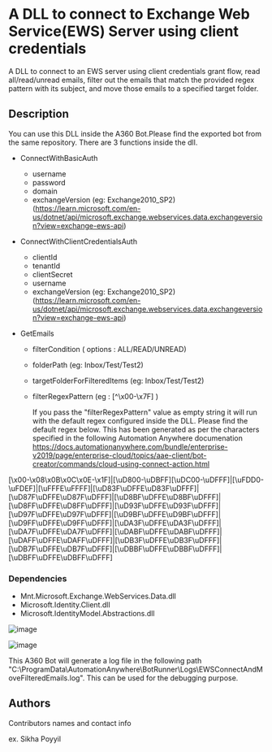 # A DLL to connect to Exchange Web Service(EWS) Server using client credentials


A DLL to connect to an EWS server using client credentials grant flow, read all/read/unread emails, filter out the emails that match the provided regex pattern with its subject, and move those emails to a specified target folder.

## Description

You can use this DLL inside the A360 Bot.Please find the exported bot from the same repository.
There are 3 functions inside the dll.

* ConnectWithBasicAuth
    * username
    * password
    * domain
    * exchangeVersion (eg: Exchange2010_SP2)
                      (https://learn.microsoft.com/en-us/dotnet/api/microsoft.exchange.webservices.data.exchangeversion?view=exchange-ews-api)

* ConnectWithClientCredentialsAuth
    * clientId
    * tenantId
    * clientSecret
    * username
    * exchangeVersion (eg: Exchange2010_SP2)
                      (https://learn.microsoft.com/en-us/dotnet/api/microsoft.exchange.webservices.data.exchangeversion?view=exchange-ews-api)


* GetEmails
    * filterCondition ( options : ALL/READ/UNREAD)
    * folderPath   (eg: Inbox/Test/Test2)
    * targetFolderForFilteredItems  (eg: Inbox/Test/Test2)
    * filterRegexPattern   (eg : [^\x00-\x7F] )


       If you pass the "filterRegexPattern" value as empty string it will run with the default regex configured inside the DLL. Please find the default regex below. This has been generated as per the characters specified in the following Automation Anywhere documenation https://docs.automationanywhere.com/bundle/enterprise-v2019/page/enterprise-cloud/topics/aae-client/bot-creator/commands/cloud-using-connect-action.html

[\x00-\x08\x0B\x0C\x0E-\x1F]|[\uD800-\uDBFF][\uDC00-\uDFFF]|[\uFDD0-\uFDEF]|[\uFFFE\uFFFF]|[\uD83F\uDFFE\uD83F\uDFFF]|[\uD87F\uDFFE\uD87F\uDFFF]|[\uD8BF\uDFFE\uD8BF\uDFFF]|[\uD8FF\uDFFE\uD8FF\uDFFF]|[\uD93F\uDFFE\uD93F\uDFFF]|[\uD97F\uDFFE\uD97F\uDFFF]|[\uD9BF\uDFFE\uD9BF\uDFFF]|[\uD9FF\uDFFE\uD9FF\uDFFF]|[\uDA3F\uDFFE\uDA3F\uDFFF]|[\uDA7F\uDFFE\uDA7F\uDFFF]|[\uDABF\uDFFE\uDABF\uDFFF]|[\uDAFF\uDFFE\uDAFF\uDFFF]|[\uDB3F\uDFFE\uDB3F\uDFFF]|[\uDB7F\uDFFE\uDB7F\uDFFF]|[\uDBBF\uDFFE\uDBBF\uDFFF]|[\uDBFF\uDFFE\uDBFF\uDFFF]

      
### Dependencies

* Mnt.Microsoft.Exchange.WebServices.Data.dll
* Microsoft.Identity.Client.dll
* Microsoft.IdentityModel.Abstractions.dll



![image](https://github.com/user-attachments/assets/5208eb4a-e90c-41dc-9fdc-df62d38368f2)


![image](https://github.com/user-attachments/assets/d45877ef-6fe9-435f-ad08-8cb768bebe74)


This A360 Bot will generate a log file in the following path "C:\ProgramData\AutomationAnywhere\BotRunner\Logs\EWSConnectAndMoveFilteredEmails.log". This can be used for the debugging purpose.


## Authors

Contributors names and contact info

ex. Sikha Poyyil 

